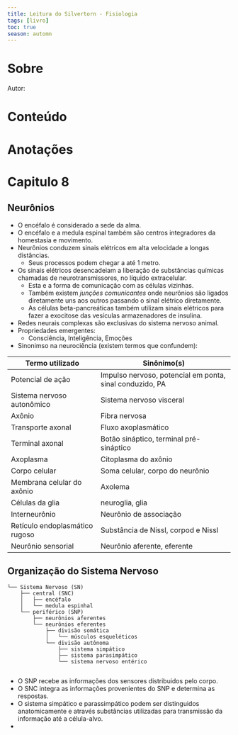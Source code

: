 ```yaml
---
title: Leitura do Silvertorn - Fisiologia
tags: [livro]
toc: true
season: automn
---
```

# Sobre
Autor: 
# Conteúdo
# Anotações
# Capitulo 8
## Neurônios
- O encéfalo é considerado a sede da alma.
- O encéfalo e a medula espinal também são centros integradores da homestasia e movimento.
- Neurônios conduzem sinais elétricos em alta velocidade a longas distâncias.
	- Seus processos podem chegar a até 1 metro.
- Os sinais elétricos desencadeiam a liberação de substâncias químicas chamadas de neurotransmissores, no líquido extracelular.
	- Esta e a forma de comunicação com as células vizinhas.
	- Também existem *junções comunicantes* onde neurônios são ligados diretamente uns aos outros passando o sinal elétrico diretamente.
	- As células beta-pancreáticas também utilizam sinais elétricos para fazer a exocitose das vesículas armazenadores de insulina.
- Redes neurais complexas são exclusivas do sistema nervoso animal.
- Propriedades emergentes:
	- Consciência, Inteligência, Emoções
- Sinonimso na neurociência (existem termos que confundem):

Termo utilizado | Sinônimo(s)
--- | ---
Potencial de ação | Impulso nervoso, potencial em ponta, sinal conduzido, PA
Sistema nervoso autonômico | Sistema nervoso visceral
Axônio | Fibra nervosa
Transporte axonal | Fluxo axoplasmático
Terminal axonal | Botão sináptico, terminal pré-sináptico
Axoplasma | Citoplasma do axônio
Corpo celular | Soma celular, corpo do neurônio
Membrana celular do axônio | Axolema
Células da glia | neuroglia, glia
Interneurônio | Neurônio de associação
Retículo endoplasmático rugoso | Substância de Nissl, corpod e Nissl
Neurônio sensorial | Neurônio aferente, eferente

## Organização do Sistema Nervoso
```
└── Sistema Nervoso (SN)
    ├── central (SNC)
    │   ├── encéfalo
    │   └── medula espinhal
    └── periférico (SNP)
        ├── neurônios aferentes
        └── neurônios eferentes
			├── divisão somática
			│	└── músculos esqueléticos
			└── divisão autônoma
				├── sistema simpático
				├── sistema parasimpático
				└── sistema nervoso entérico
        
```


- O SNP recebe as informações dos sensores distribuidos pelo corpo.
-  O SNC integra as informações provenientes do SNP e determina as respostas.
-  O sistema simpático e parassimpático podem ser distinguidos anatomicamente e através substâncias utilizadas para transmissão da informação até a célula-alvo.
-  